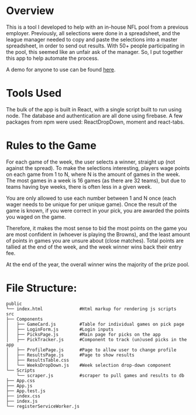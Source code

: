 # Overview

This is a tool I developed to help with an in-house NFL pool from a previous
employer. Previously, all selections were done in a spreadsheet, and the league
manager needed to copy and paste the selections into a master spreadsheet, in
order to send out results. With 50+ people participating in the pool, this
seemed like an unfair ask of the manager. So, I put together this app to help
automate the process.

A demo for anyone to use can be found [here](https://nfl-confidence-app.firebaseapp.com/).

# Tools Used

The bulk of the app is built in React, with a single script built to run using
node. The database and authentication are all done using firebase. A few
packages from npm were used: ReactDropDown, moment and react-tabs.

# Rules to the Game

For each game of the week, the user selects a winner, straight up (not against
the spread). To make the selections interesting, players wage points on each
game from 1 to N, where N is the amount of games in the week. The most games in
a week is 16 games (as there are 32 teams), but due to teams having bye weeks,
there is often less in a given week.

You are only allowed to use each number between 1 and N once (each wager needs
to be unique for per unique game). Once the result of the game is known, if you
were correct in your pick, you are awarded the points you waged on the game.

Therefore, it makes the most sense to bid the most points on the game you are
most confident in (whoever is playing the Browns), and the least amount of
points in games you are unsure about (close matches). Total points are tallied
at the end of the week, and the week winner wins back their entry fee.

At the end of the year, the overall winner wins the majority of the prize pool.

# File Structure:

```
public
└── index.html              #Html markup for rendering js scripts
src
├── Components
│   ├── GameCard.js         #Table for individual games on pick page
│   ├── LoginForm.js        #Login inputs
│   ├── PicksPage.js        #Main page for picks on the app
│   ├── PickTracker.js      #Component to track (un)used picks in the app
│   ├── ProfilePage.js      #Page to allow user to change profile
│   ├── ResultsPage.js      #Page to show results
│   ├── ResultsTable.css
│   └── WeeksDropDown.js    #Week selection drop-down component
└── Scripts
    └── scraper.js          #scraper to pull games and results to db
├── App.css
├── App.js
├── App.test.js
├── index.css
├── index.js
└── registerServiceWorker.js
```
